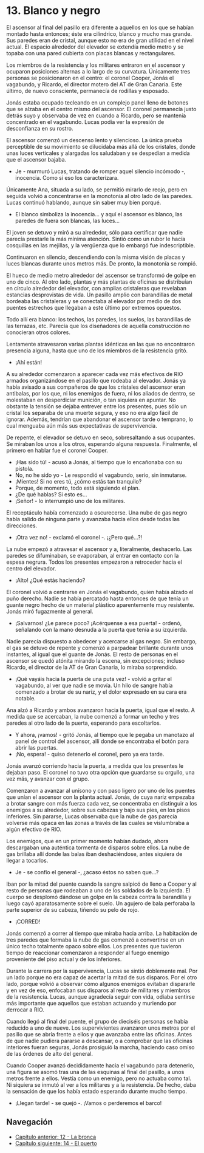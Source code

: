 # 13. Blanco y negro

El ascensor al final del pasillo era diferente a aquellos en los que se habían montado hasta entonces; éste era cilíndrico, blanco y mucho mas grande. Sus paredes eran de cristal, aunque esto no era de gran utilidad en el nivel actual. El espacio alrededor del elevador se extendía medio metro y se topaba con una pared cubierta con placas blancas y rectangulares.

Los miembros de la resistencia y los militares entraron en el ascensor y ocuparon posiciones alternas a lo largo de su curvatura. Únicamente tres personas se posicionaron en el centro: el coronel Cooper, Jonás el vagabundo, y Ricardo, el director motero del AT de Gran Canaria. Este último, de nuevo consciente, permanecía de rodillas y esposado. 

Jonás estaba ocupado tecleando en un complejo panel lleno de botones que se alzaba en el centro mismo del ascensor. El coronel permanecía justo detrás suyo y observaba de vez en cuando a Ricardo, pero se mantenía concentrado en el vagabundo. Lucas podía ver la expresión de desconfianza en su rostro.

El ascensor comenzó un descenso lento y silencioso. La única prueba perceptible de su movimiento se dilucidaba más allá de los cristales, donde unas luces verticales y alargadas los saludaban y se despedían a medida que el ascensor bajaba.

- Je - murmuró Lucas, tratando de romper aquel silencio incómodo -, inocencia. Como si eso los caracterizara.

Únicamente Ana, situada a su lado, se permitió mirarlo de reojo, pero en seguida volvió a concentrarse en la monotonía al otro lado de las paredes. Lucas continuó hablando, aunque sin saber muy bien porqué.

- El blanco simboliza la inocencia... y aquí el ascensor es blanco, las paredes de fuera son blancas, las luces...

El joven se detuvo y miró a su alrededor, sólo para certificar que nadie parecía prestarle la más mínima atención. Sintió como un rubor le hacía cosquillas en las mejillas, y la vergüenza que lo embargó fue indescriptible.

Continuaron en silencio, descendiendo con la misma visión de placas y luces blancas durante unos metros más. De pronto, la monotonía se rompió. 

El hueco de medio metro alrededor del ascensor se transformó de golpe en uno de cinco. Al otro lado, plantas y más plantas de oficinas se distribuían en círculo alrededor del elevador, con amplias cristaleras que revelaban estancias desprovistas de vida. Un pasillo amplio con barandillas de metal bordeaba las cristaleras y se conectaba al elevador por medio de dos puentes estrechos que llegaban a este último por extremos opuestos. 

Todo allí era blanco: los techos, las paredes, los suelos, las barandillas de las terrazas, etc. Parecía que los diseñadores de aquella construcción no conocieran otros colores.

Lentamente atravesaron varias plantas idénticas en las que no encontraron presencia alguna, hasta que uno de los miembros de la resistencia gritó.

- ¡Ahí están!

A su alrededor comenzaron a aparecer cada vez más efectivos de RIO armados organizándose en el pasillo que rodeaba al elevador. Jonás ya había avisado a sus compañeros de que los cristales del ascensor eran antibalas, por los que, ni los enemigos de fuera, ni los aliados de dentro, se molestaban en desperdiciar munición, o tan siquiera en apuntar. No obstante la tensión se dejaba entrever entre los presentes, pues sólo un cristal los separaba de una muerte segura, y eso no era algo fácil de ignorar. Además, tendrían que abandonar el ascensor tarde o temprano, lo cual menguaba aún más sus expectativas de supervivencia.

De repente, el elevador se detuvo en seco, sobresaltando a sus ocupantes. Se miraban los unos a los otros, esperando alguna respuesta. Finalmente, el primero en hablar fue el coronel Cooper.

- ¡Has sido tú! - acusó a Jonás, al tiempo que lo encañonaba con su pistola.
- No, no he sido yo - Le respondió el vagabundo, serio, sin inmutarse.
- ¡Mientes! Si no eres tú, ¿cómo estás tan tranquilo?
- Porque, de momento, todo está siguiendo el plan.
- ¿De qué hablas? Si esto es...
- ¡Señor! - lo interrumpió uno de los militares. 

El receptáculo había comenzado a oscurecerse. Una nube de gas negro había salido de ninguna parte y avanzaba hacia ellos desde todas las direcciones.

- ¡Otra vez no! - exclamó el coronel -. ¡¿Pero qué...?!

La nube empezó a atravesar el ascensor y a, literalmente, deshacerlo. Las paredes se difuminaban, se evaporaban, al entrar en contacto con la espesa negrura. Todos los presentes empezaron a retroceder hacia el centro del elevador.

- ¡Alto! ¿Qué estás haciendo?

El coronel volvió a centrarse en Jonás el vagabundo, quien había alzado el puño derecho. Nadie se había percatado hasta entonces de que tenía un guante negro hecho de un material plástico aparentemente muy resistente. Jonás miró fugazmente al general.

- ¡Salvarnos! ¿Le parece poco? ¡Acérquense a esa puerta! - ordenó, señalando con la mano desnuda a la puerta que tenía a su izquierda.

Nadie parecía dispuesto a obedecer y acercarse al gas negro. Sin embargo, el gas se detuvo de repente y comenzó a parpadear brillante durante unos instantes, al igual que el guante de Jonás. El resto de personas en el ascensor se quedó atónita mirando la escena, sin excepciones; incluso Ricardo, el director de la AT de Gran Canaria, lo miraba sorprendido.

- ¡Qué vayáis hacia la puerta de una puta vez! - volvió a gritar el vagabundo, al ver que nadie se movía. Un hilo de sangre había comenzado a brotar de su nariz, y el dolor expresado en su cara era notable.

Ana alzó a Ricardo y ambos avanzaron hacia la puerta, igual que el resto. A medida que se acercaban, la nube comenzó a formar un techo y tres paredes al otro lado de la puerta, esperando para escoltarlos.

- Y ahora, ¡vamos! - gritó Jonás, al tiempo que le pegaba un manotazo al panel de control del ascensor, allí donde se encontraba el botón para abrir las puertas.
- ¡No, espera! - quiso detenerlo el coronel, pero ya era tarde. 

Jonás avanzó corriendo hacia la puerta, a medida que los presentes le dejaban paso. El coronel no tuvo otra opción que guardarse su orgullo, una vez más, y avanzar con el grupo.

Comenzaron a avanzar al unísono y con paso ligero por uno de los puentes que unían el ascensor con la planta actual. Jonás, de cuya nariz empezaba a brotar sangre con más fuerza cada vez, se concentraba en distinguir a los enemigos a su alrededor, sobre sus cabezas y bajo sus pies, en los pisos inferiores. Sin pararse, Lucas observaba que la nube de gas parecía volverse más opaca en las zonas a través de las cuales se vislumbraba a algún efectivo de RIO. 

Los enemigos, que en un primer momento habían dudado, ahora descargaban una auténtica tormenta de disparos sobre ellos. La nube de gas brillaba allí donde las balas iban deshaciéndose, antes siquiera de llegar a tocarlos.

- Je - se confío el general -, ¿acaso éstos no saben que...?

Iban por la mitad del puente cuando la sangre salpicó de lleno a Cooper y al resto de personas que rodeaban a uno de los soldados de la izquierda. El cuerpo se desplomó dándose un golpe en la cabeza contra la barandilla y luego cayó aparatosamente sobre el suelo. Un agujero de bala perforaba la parte superior de su cabeza, tiñendo su pelo de rojo.

- ¡CORRED!

Jonás comenzó a correr al tiempo que miraba hacia arriba. La habitación de tres paredes que formaba la nube de gas comenzó a convertirse en un único techo totalmente opaco sobre ellos. Los presentes que tuvieron tiempo de reaccionar comenzaron a responder al fuego enemigo proveniente del piso actual y de los inferiores.

Durante la carrera por la supervivencia, Lucas se sintió doblemente mal. Por un lado porque no era capaz de acertar la mitad de sus disparos. Por el otro lado, porque volvió a observar cómo algunos enemigos evitaban dispararle y en vez de eso, enfocaban sus disparos al resto de militares y miembros de la resistencia. Lucas, aunque agradecía seguir con vida, odiaba sentirse más importante que aquellos que estaban actuando y muriendo por derrocar a RIO.

Cuando llegó al final del puente, el grupo de dieciséis personas se había reducido a uno de nueve. Los supervivientes avanzaron unos metros por el pasillo que se abría frente a ellos y que avanzaba entre las oficinas. Antes de que nadie pudiera pararse a descansar, o a comprobar que las oficinas interiores fueran seguras, Jonás prosiguió la marcha, haciendo caso omiso de las órdenes de alto del general. 

Cuando Cooper avanzó decididamente hacia el vagabundo para detenerlo, una figura se asomó tras una de las esquinas al final del pasillo, a unos metros frente a ellos. Vestía como un enemigo, pero no actuaba como tal. Ni siquiera se inmutó al ver a los militares y a la resistencia. De hecho, daba la sensación de que los había estado esperando durante mucho tiempo.

- ¡Llegan tarde! - se quejó -. ¡Vamos o perderemos el barco!


## Navegación

- [Capítulo anterior: 12 - La bronca](c12_la-bronca.md)
- [Capítulo siguiente: 14 - El puerto](c14_el-puerto.md)
